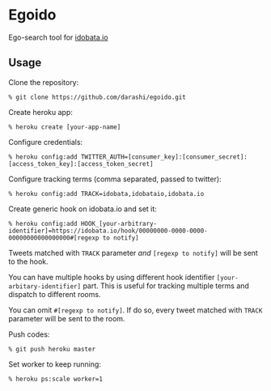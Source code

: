 # Egoido

Ego-search tool for [idobata.io](https://idobata.io)

## Usage

Clone the repository:

    % git clone https://github.com/darashi/egoido.git

Create heroku app:

    % heroku create [your-app-name]

Configure credentials:

    % heroku config:add TWITTER_AUTH=[consumer_key]:[consumer_secret]:[access_token_key]:[access_token_secret]

Configure tracking terms (comma separated, passed to twitter):

    % heroku config:add TRACK=idobata,idobataio,idobata.io

Create generic hook on idobata.io and set it:

    % heroku config:add HOOK_[your-arbitrary-identifier]=https://idobata.io/hook/00000000-0000-0000-00000000000000000#[regexp to notify]

Tweets matched with `TRACK` parameter *and* `[regexp to notify]` will be sent to the hook.

You can have multiple hooks by using different hook identifier `[your-arbitary-identifier]` part. This is useful for tracking multiple terms and dispatch to different rooms.

You can omit `#[regexp to notify]`. If do so, every tweet matched with `TRACK` parameter will be sent to the room.


Push codes:

    % git push heroku master

Set worker to keep running:

    % heroku ps:scale worker=1
